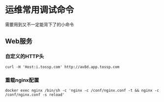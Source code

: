 # 运维常用调试命令


需要用到又不一定能背下了的小命令

<!--more-->

## Web服务

### 自定义的HTTP头

```shell
curl -H 'Host:i.tossp.com' http://av8d.app.tossp.com
```

### 重载nginx配置

```shell
docker exec nginx /bin/sh -c 'nginx -c /conf/nginx.conf -t && nginx -c /conf/nginx.conf -s reload'
```

